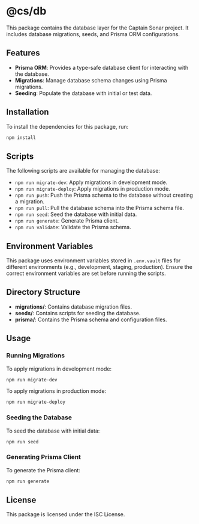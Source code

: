 # @cs/db

This package contains the database layer for the Captain Sonar project. It includes database migrations, seeds, and Prisma ORM configurations.

## Features

- **Prisma ORM**: Provides a type-safe database client for interacting with the database.
- **Migrations**: Manage database schema changes using Prisma migrations.
- **Seeding**: Populate the database with initial or test data.

## Installation

To install the dependencies for this package, run:

```bash
npm install
```

## Scripts

The following scripts are available for managing the database:

- `npm run migrate-dev`: Apply migrations in development mode.
- `npm run migrate-deploy`: Apply migrations in production mode.
- `npm run push`: Push the Prisma schema to the database without creating a migration.
- `npm run pull`: Pull the database schema into the Prisma schema file.
- `npm run seed`: Seed the database with initial data.
- `npm run generate`: Generate Prisma client.
- `npm run validate`: Validate the Prisma schema.

## Environment Variables

This package uses environment variables stored in `.env.vault` files for different environments (e.g., development, staging, production). Ensure the correct environment variables are set before running the scripts.

## Directory Structure

- **migrations/**: Contains database migration files.
- **seeds/**: Contains scripts for seeding the database.
- **prisma/**: Contains the Prisma schema and configuration files.

## Usage

### Running Migrations

To apply migrations in development mode:

```bash
npm run migrate-dev
```

To apply migrations in production mode:

```bash
npm run migrate-deploy
```

### Seeding the Database

To seed the database with initial data:

```bash
npm run seed
```

### Generating Prisma Client

To generate the Prisma client:

```bash
npm run generate
```

## License

This package is licensed under the ISC License.